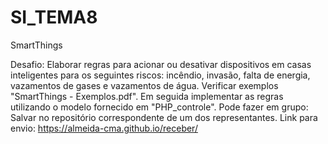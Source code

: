 # SI_TEMA8
SmartThings

Desafio: 
Elaborar regras para acionar ou desativar dispositivos em casas inteligentes para os seguintes riscos: incêndio, invasão, falta de energia, vazamentos de gases e vazamentos de água. Verificar exemplos "SmartThings - Exemplos.pdf". Em seguida implementar as regras utilizando o modelo fornecido em "PHP_controle". Pode fazer em grupo:
Salvar no repositório correspondente de um dos representantes.
Link para envio: https://almeida-cma.github.io/receber/
